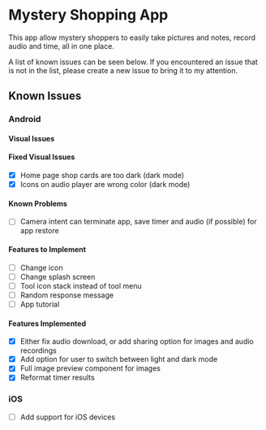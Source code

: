 # Mystery Shopping App
This app allow mystery shoppers to easily take pictures and notes, record audio and time,
all in one place.

A list of known issues can be seen below. If you encountered an issue that is not in the
list, please create a new issue to bring it to my attention.


## Known Issues

### Android
#### Visual Issues

#### Fixed Visual Issues
- [x] Home page shop cards are too dark (dark mode)
- [x] Icons on audio player are wrong color (dark mode)

#### Known Problems
 - [ ] Camera intent can terminate app, save timer and audio (if possible) for app restore

#### Features to Implement
- [ ] Change icon
- [ ] Change splash screen
- [ ] Tool icon stack instead of tool menu
- [ ] Random response message
- [ ] App tutorial

#### Features Implemented
- [x] Either fix audio download, or add sharing option for images and audio recordings
- [x] Add option for user to switch between light and dark mode
- [x] Full image preview component for images
- [x] Reformat timer results

### iOS
- [ ] Add support for iOS devices
